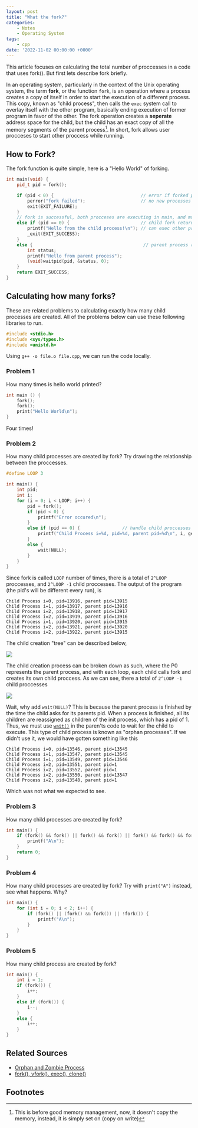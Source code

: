 ```yaml
---
layout: post
title: "What the fork?"
categories:
    - Notes
    - Operating System
tags:
    - cpp
date: '2022-11-02 00:00:00 +0000'
--- 
```


This article focuses on calculating the total number of proccesses in a code that uses fork(). But first lets describe fork briefly.

In an operating system, particularly in the context of the Unix operating system, the term **fork**, or the function `fork`, is an operation where a process creates a copy of itself in order to start the execution of a different process. This copy, known as "child process", then calls the `exec` system call to overlay itself with the other program, basically ending execution of former program in favor of the other. The fork operation creates a **seperate** address space for the child, but the child has an exact copy of all the memory segments of the parent process[^1]. In short, fork allows user procceses to start other proccess while running. 

## How to Fork?
The fork function is quite simple, here is a "Hello World" of forking. 
```cpp
int main(void) {
    pid_t pid = fork();

    if (pid < 0) {                                 // error if forked process returns pid < 0
        perror("fork failed");                     // no new processes is created
        exit(EXIT_FAILURE);
    }
    // fork is successful, both procceses are executing in main, and must branch based on pid
    else if (pid == 0) {                           // child fork returns pid of 0, handle child process
        printf("Hello from the child process!\n"); // can exec other program here
        _exit(EXIT_SUCCESS);
    }
    else {                                          // parent process returns pid > 0
        int status;
        printf("Hello from parent process");
        (void)waitpid(pid, &status, 0);
    }
    return EXIT_SUCCESS;
}
```
## Calculating how many forks?
These are related problems to calculating exactly how many child processes are created. All of the problems below can use these following libraries to run.

```cpp
#include <stdio.h>
#include <sys/types.h>
#include <unistd.h>
```

Using `g++ -o file.o file.cpp`, we can run the code locally.

### Problem 1
How many times is hello world printed?
```cpp
int main () {
    fork();
    fork();
    print("Hello World\n");
}
```
Four times!

### Problem 2
How many child processes are created by fork? Try drawing the relationship between the proccesses.
```cpp
#define LOOP 3

int main() {
    int pid;
    int i;
    for (i = 0; i < LOOP; i++) {
        pid = fork();
        if (pid < 0) {
            printf("Error occured\n");
        }
        else if (pid == 0) {                // handle child proccesses
            printf("Child Process i=%d, pid=%d, parent pid=%d\n", i, getpid(), getppid());
        } 
        else {
            wait(NULL);
        }
    }
}
```
Since fork is called `LOOP` number of times, there is a total of `2^LOOP` proccesses, and `2^LOOP -1`  child proccesses. The output of the program (the pid's will be different every run), is 

```console
Child Process i=0, pid=13916, parent pid=13915
Child Process i=1, pid=13917, parent pid=13916
Child Process i=2, pid=13918, parent pid=13917
Child Process i=2, pid=13919, parent pid=13916
Child Process i=1, pid=13920, parent pid=13915
Child Process i=2, pid=13921, parent pid=13920
Child Process i=2, pid=13922, parent pid=13915
```

The child creation "tree" can be described below,

![](../../assets/img/posts/fork1.png)


The child creation process can be broken down as such, where the P0 represents the parent process, and with each loop, each child calls fork and creates its own child proccess. As we can see, there a total of `2^LOOP -1` child proccesses

![](../../assets/img/posts/fork2.png)

Wait, why add `wait(NULL)`?  This is because the parent process is finished by the time the child asks for its parents pid. When a process is finished, all its children are reassigned as children of the init process, which has a pid of 1. Thus, we must use [`wait()`](https://linux.die.net/man/2/wait) in the paren'ts code to wait for the child to execute. This type of child process is known as "orphan processes". If we didn't use it, we would have gotten something like this

```console
Child Process i=0, pid=13546, parent pid=13545
Child Process i=1, pid=13547, parent pid=13545
Child Process i=1, pid=13549, parent pid=13546
Child Process i=2, pid=13551, parent pid=1
Child Process i=2, pid=13552, parent pid=1
Child Process i=2, pid=13550, parent pid=13547
Child Process i=2, pid=13548, parent pid=1
``` 
Which was not what we expected to see.

### Problem 3
How many child processes are created by fork?
```cpp
int main() {
    if (fork() && fork() || fork() && fork() || fork() && fork() && fork()) {
        printf("A\n");
    }
    return 0;
}
```
### Problem 4
How many child processes are created by fork? Try with `print("A")` instead, see what happens. Why?
```cpp
int main() {
    for (int i = 0; i < 2; i++) {
        if (fork() || (fork() && fork()) || !fork()) {
            printf("A\n");
        }
    }
}
```
### Problem 5
How many child process are created by fork?
```cpp
int main() {  
    int i = 1;
    if (fork()) {
        i++;
    }
    else if (fork()) {
        i--;
    }
    else {
        i++;
    }   
}
```

## Related Sources
- [Orphan and Zombie Process](https://www.scaler.com/topics/operating-system/zombie-and-orphan-process-in-os/)
- [fork(), vfork(), exec(), clone()](https://stackoverflow.com/questions/4856255/the-difference-between-fork-vfork-exec-and-clone)

## Footnotes

[^1]: This is before good memory management, now, it doesn't copy the memory, instead, it is simply set on (copy on write)